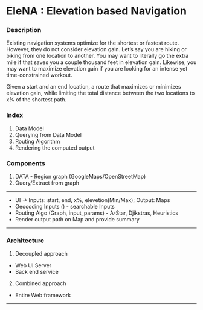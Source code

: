 # EleNA : Elevation based Navigation

### Description

Existing navigation systems optimize for the shortest or fastest route. 
However, they do not consider elevation gain. 
Let’s say you are hiking or biking from one location to another. 
You may want to literally go the extra mile if that saves you a couple thousand feet in elevation gain. 
Likewise, you may want to maximize elevation gain if you are looking for an intense yet time-constrained workout.


Given a start and an end location, a route that maximizes or minimizes elevation gain, 
while limiting the total distance between the two locations to x% of the shortest path.


### Index

1. Data Model
2. Querying from Data Model
3. Routing Algorithm
4. Rendering the computed output

### Components

1. DATA - Region graph (GoogleMaps/OpenStreetMap)
2. Query/Extract from graph

--------------------------------------------------------


- UI -> Inputs: start, end, x%, elevetion(Min/Max); Output: Maps
- Geocoding Inputs () - searchable Inputs
- Routing Algo (Graph, input_params) - A-Star, Djikstras, Heuristics
- Render output path on Map and provide summary


--------------------------------------------------------

### Architecture

1. Decoupled approach
  - Web UI Server
  - Back end service


2. Combined approach
  - Entire Web framework

--------------------------------------------------------
